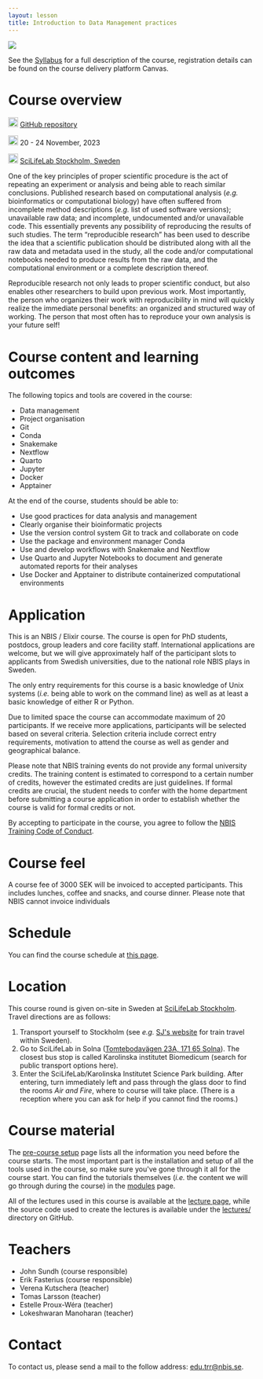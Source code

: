 ```yaml
---
layout: lesson
title: Introduction to Data Management practices
---
```


![](images/achievement-agreement-arms-1068523.jpg)

See the [Syllabus]($CANVAS_COURSE_REFERENCE$/assignments/syllabus) for a full description of the course, registration details can be found on the course delivery platform Canvas.

# Course overview

<img src="https://www.svgrepo.com/show/305241/github.svg"
    width="20" height="20"/>
[GitHub repository](https://github.com/NBISweden/workshop-reproducible-research/)

<img src="https://www.svgrepo.com/show/20800/event-date-and-time-symbol.svg"
    width="20" height="20"/>
20 - 24 November, 2023

<img src="https://www.svgrepo.com/show/4199/placeholder-on-a-map.svg"
    width="20" height="20"/>
[SciLifeLab Stockholm, Sweden](https://www.scilifelab.se/about-us/campus-solna/)

One of the key principles of proper scientific procedure is the act of
repeating an experiment or analysis and being able to reach similar
conclusions. Published research based on computational analysis (_e.g._
bioinformatics or computational biology) have often suffered from incomplete
method descriptions (_e.g._ list of used software versions); unavailable raw
data; and incomplete, undocumented and/or unavailable code. This essentially
prevents any possibility of reproducing the results of such studies. The term
“reproducible research” has been used to describe the idea that a scientific
publication should be distributed along with all the raw data and metadata used
in the study, all the code and/or computational notebooks needed to produce
results from the raw data, and the computational environment or a complete
description thereof.

Reproducible research not only leads to proper scientific conduct, but also
enables other researchers to build upon previous work. Most importantly, the
person who organizes their work with reproducibility in mind will quickly
realize the immediate personal benefits: an organized and structured way of
working. The person that most often has to reproduce your own analysis is your
future self!

# Course content and learning outcomes

The following topics and tools are covered in the course:

- Data management
- Project organisation
- Git
- Conda
- Snakemake
- Nextflow
- Quarto
- Jupyter
- Docker
- Apptainer

At the end of the course, students should be able to:

- Use good practices for data analysis and management
- Clearly organise their bioinformatic projects
- Use the version control system Git to track and collaborate on code
- Use the package and environment manager Conda
- Use and develop workflows with Snakemake and Nextflow
- Use Quarto and Jupyter Notebooks to document and generate automated reports
  for their analyses
- Use Docker and Apptainer to distribute containerized computational
  environments

# Application

This is an NBIS / Elixir course. The course is open for PhD students, postdocs,
group leaders and core facility staff. International applications are welcome,
but we will give approximately half of the participant slots to applicants from
Swedish universities, due to the national role NBIS plays in Sweden.

The only entry requirements for this course is a basic knowledge of Unix systems
(_i.e._ being able to work on the command line) as well as at least a basic
knowledge of either R or Python.

Due to limited space the course can accommodate maximum of 20 participants. If
we receive more applications, participants will be selected based on several
criteria. Selection criteria include correct entry requirements, motivation to
attend the course as well as gender and geographical balance.

Please note that NBIS training events do not provide any formal university
credits. The training content is estimated to correspond to a certain number of
credits, however the estimated credits are just guidelines. If formal credits
are crucial, the student needs to confer with the home department before
submitting a course application in order to establish whether the course is
valid for formal credits or not.

By accepting to participate in the course, you agree to follow the [NBIS
Training Code of Conduct](COURSE_ID/pages/code-of-conduct).

# Course feel

A course fee of 3000 SEK will be invoiced to accepted participants. This
includes lunches, coffee and snacks, and course dinner. Please note that NBIS
cannot invoice individuals

# Schedule

You can find the course schedule at [this page](https://uppsala.instructure.com/courses/COURSE_ID/pages/schedule).

# Location

This course round is given on-site in Sweden at [SciLifeLab
Stockholm](https://www.scilifelab.se/about-us/campus-solna/). Travel directions
are as follows:

1. Transport yourself to Stockholm (see _e.g._ [SJ's website](https://www.sj.se/)
   for train travel within Sweden).
2. Go to SciLifeLab in Solna ([Tomtebodavägen 23A, 171 65 Solna](https://goo.gl/maps/YhWgJPt44qfTe1ad9)).
   The closest bus stop is called Karolinska institutet Biomedicum (search for
   public transport options here).
3. Enter the SciLifeLab/Karolinska Institutet Science Park building. After
   entering, turn immediately left and pass through the glass door to find the
   rooms _Air and Fire_, where to course will take place. (There is a reception
   where you can ask for help if you cannot find the rooms.)

# Course material

The [pre-course setup](https://uppsala.instructure.com/courses/COURSE_ID/pages/pre-course-setup)
page lists all the information you need before the course starts. The most
important part is the installation and setup of all the tools used in the
course, so make sure you've gone through it all for the course start. You can
find the tutorials themselves (_i.e._ the content we will go through during the
course) in the [modules](https://uppsala.instructure.com/courses/COURSE_ID/modules)
page.

All of the lectures used in this course is available at the [lecture page](https://uppsala.instructure.com/courses/COURSE_ID/pages/lectures),
while the source code used to create the lectures is available under the
[lectures/](https://github.com/NBISweden/workshop-reproducible-research/tree/main/lectures)
directory on GitHub.

# Teachers

- John Sundh (course responsible)
- Erik Fasterius (course responsible)
- Verena Kutschera (teacher)
- Tomas Larsson (teacher)
- Estelle Proux-Wéra (teacher)
- Lokeshwaran Manoharan (teacher)

# Contact

To contact us, please send a mail to the follow address: [edu.trr@nbis.se](mailto:edu.trr@nbis.se).
